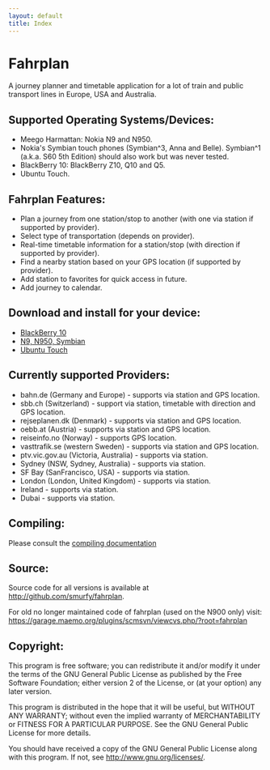 ```yaml
---
layout: default
title: Index
---
```


Fahrplan
========

A journey planner and timetable application for a lot of train and
public transport lines in Europe, USA and Australia.

Supported Operating Systems/Devices:
------------------------------------
* Meego Harmattan: Nokia N9 and N950.
* Nokia's Symbian touch phones (Symbian^3, Anna and Belle). Symbian^1
  (a.k.a. S60 5th Edition) should also work but was never tested.
* BlackBerry 10: BlackBerry Z10, Q10 and Q5.
* Ubuntu Touch.

Fahrplan Features:
------------------

* Plan a journey from one station/stop to another (with one via station
  if supported by provider).
* Select type of transportation (depends on provider).
* Real-time timetable information for a station/stop (with direction if
  supported by provider).
* Find a nearby station based on your GPS location (if supported by
  provider).
* Add station to favorites for quick access in future.
* Add journey to calendar.

Download and install for your device:
-------------------------------------

* [BlackBerry 10][2]
* [N9, N950, Symbian][3]
* [Ubuntu Touch][4]

Currently supported Providers:
------------------------------

* bahn.de (Germany and Europe) - supports via station and GPS location.
* sbb.ch (Switzerland) - support via station, timetable with direction and GPS location.
* rejseplanen.dk (Denmark) - supports via station and GPS location.
* oebb.at (Austria) - supports via station and GPS location.
* reiseinfo.no (Norway) - supports GPS location.
* vasttrafik.se (western Sweden) - supports via station and GPS location.
* ptv.vic.gov.au (Victoria, Australia) - supports via station.
* Sydney (NSW, Sydney, Australia) - supports via station.
* SF Bay (SanFrancisco, USA) - supports via station.
* London (London, United Kingdom) - supports via station.
* Ireland - supports via station.
* Dubai - supports via station.

Compiling:
----------

Please consult the [compiling documentation][1]

Source:
-------

Source code for all versions is available at <http://github.com/smurfy/fahrplan>.

For old no longer maintained code of fahrplan (used on the N900 only) visit: <https://garage.maemo.org/plugins/scmsvn/viewcvs.php/?root=fahrplan>

Copyright:
----------

This program is free software; you can redistribute it and/or modify
it under the terms of the GNU General Public License as published by
the Free Software Foundation; either version 2 of the License, or
(at your option) any later version.

This program is distributed in the hope that it will be useful,
but WITHOUT ANY WARRANTY; without even the implied warranty of
MERCHANTABILITY or FITNESS FOR A PARTICULAR PURPOSE.  See the
GNU General Public License for more details.

You should have received a copy of the GNU General Public License along
with this program.  If not, see <http://www.gnu.org/licenses/>.

[1]: compile
[2]: https://appworld.blackberry.com/webstore/content/28277436/?lang=en&countrycode=DE
[3]: download
[4]: https://launchpad.net/~mzanetti/+archive/ppa
